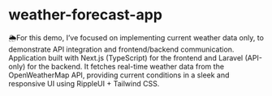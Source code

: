 # weather-forecast-app
🌦️For this demo, I’ve focused on implementing current weather data only, to demonstrate API integration and frontend/backend communication. Application built with Next.js (TypeScript) for the frontend and Laravel (API-only) for the backend. It fetches real-time weather data from the OpenWeatherMap API, providing current conditions in a sleek and responsive UI using RippleUI + Tailwind CSS.
